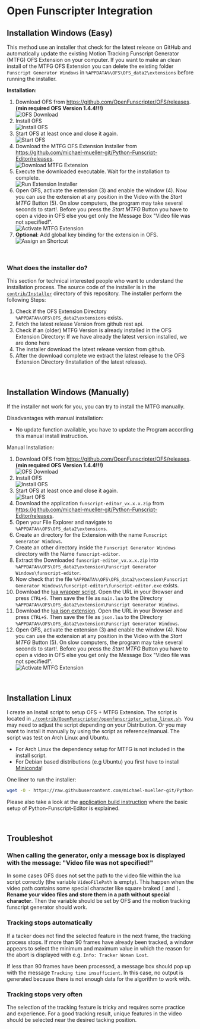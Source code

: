 # Open Funscripter Integration

## Installation Windows (Easy)

This method use an installer that check for the latest release on GitHub and automatically update the existing Motion Tracking Funscript Generator (MTFG) OFS Extension on your computer. If you want to make an clean install of the MTFG OFS Extension you can delete the existing folder `Funscript Generator Windows` in `%APPDATA%\OFS\OFS_data2\extensions` before running the installer.

**Installation:**

1. Download OFS from https://github.com/OpenFunscripter/OFS/releases. **(min required OFS Version 1.4.4!!!)**
   <br> ![OFS Download](./images/ofs_installation_01.jpg)
2. Install OFS
   <br> ![Install OFS](./images/ofs_installation_03.jpg)
3. Start OFS at least once and close it again.
   <br> ![Start OFS](./images/ofs_installation_04.jpg)
4. Download the MTFG OFS Extension Installer from https://github.com/michael-mueller-git/Python-Funscript-Editor/releases.
   <br> ![Download MTFG Extension](./images/ofs_extension_01.jpg)
5. Execute the downloaded executable. Wait for the installation to complete.
   <br> ![Run Extension Installer](./images/ofs_extension_02.jpg)
6. Open OFS, activate the extension (3) and enable the window (4). Now you can use the extension at any position in the Video with the _Start MTFG_ Button (5). On slow computers, the program may take several seconds to start!. Before you press the _Start MTFG_ Button you have to open a video in OFS else you get only the Message Box "Video file was not specified!".
   <br> ![Activate MTFG Extension](./images/ofs_extension_03.jpg)
7. **Optional**: Add global key binding for the extension in OFS.
   <br> ![Assign an Shortcut](./images/ofs_extension_04.jpg)

<br>

### What does the installer do?

This section for technical interested people who want to understand the installation process. The source code of the installer is in the [`contrib/Installer`](https://github.com/michael-mueller-git/Python-Funscript-Editor/tree/main/contrib/Installer) directory of this repository. The installer perform the following Steps:

1. Check if the OFS Extension Directory `%APPDATA%\OFS\OFS_data2\extensions` exists.
2. Fetch the latest release Version from github rest api.
3. Check if an (older) MTFG Version is already installed in the OFS Extension Directory: If we have already the latest version installed, we are done here
4. The installer download the latest release version from github.
5. After the download complete we extract the latest release to the OFS Extension Directory (Installation of the latest release).

<br>

## Installation Windows (Manually)

If the installer not work for you, you can try to install the MTFG manually.

Disadvantages with manual installation:

- No update function available, you have to update the Program according this manual install instruction.

Manual Installation:

1. Download OFS from https://github.com/OpenFunscripter/OFS/releases. **(min required OFS Version 1.4.4!!!)**
   <br> ![OFS Download](./images/ofs_installation_01.jpg)
2. Install OFS
   <br> ![Install OFS](./images/ofs_installation_03.jpg)
3. Start OFS at least once and close it again.
   <br> ![Start OFS](./images/ofs_installation_04.jpg)
4. Download the application `funscript-editor_vx.x.x.zip` from https://github.com/michael-mueller-git/Python-Funscript-Editor/releases.
5. Open your File Explorer and navigate to `%APPDATA%\OFS\OFS_data2\extensions`.
6. Create an directory for the Extension with the name `Funscript Generator Windows`.
7. Create an other directory inside the `Funscript Generator Windows` directory with the Name `funscript-editor`.
8. Extract the Downloaded `funscript-editor_vx.x.x.zip` into `%APPDATA%\OFS\OFS_data2\extension\Funscript Generator Windows\funscript-editor`.
9. Now check that the file `%APPDATA%\OFS\OFS_data2\extension\Funscript Generator Windows\funscript-editor\funscript-editor.exe` exists.
10. Download the [lua wrapper script](https://raw.githubusercontent.com/michael-mueller-git/Python-Funscript-Editor/main/contrib/Installer/assets/main.lua). Open the URL in your Browser and press `CTRL+S`. Then save the file as `main.lua` to the Directory `%APPDATA%\OFS\OFS_data2\extension\Funscript Generator Windows`.
11. Download the [lua json extension](https://raw.githubusercontent.com/michael-mueller-git/Python-Funscript-Editor/main/contrib/Installer/assets/json.lua). Open the URL in your Browser and press `CTRL+S`. Then save the file as `json.lua` to the Directory `%APPDATA%\OFS\OFS_data2\extension\Funscript Generator Windows`.
12. Open OFS, activate the extension (3) and enable the window (4). Now you can use the extension at any position in the Video with the _Start MTFG_ Button (5). On slow computers, the program may take several seconds to start!. Before you press the _Start MTFG_ Button you have to open a video in OFS else you get only the Message Box "Video file was not specified!".
    <br> ![Activate MTFG Extension](./images/ofs_extension_03.jpg)

<br>

## Installation Linux

I create an Install script to setup OFS + MTFG Extension. The script is located in [`./contrib/OpenFunscripter/openfunscripter_setup_linux.sh`](https://github.com/michael-mueller-git/Python-Funscript-Editor/blob/main/contrib/OpenFunscripter/openfunscripter_setup_linux.sh). You may need to adjust the script depending on your Distribution. Or you may want to install it manually by using the script as reference/manual. The script was test on Arch Linux and Ubuntu.

- For Arch Linux the dependency setup for MTFG is not included in the install script.
- For Debian based distributions (e.g Ubuntu) you first have to install [Miniconda](https://docs.conda.io/en/latest/miniconda.html)!

One liner to run the installer:

```bash
wget -O - https://raw.githubusercontent.com/michael-mueller-git/Python-Funscript-Editor/main/contrib/OpenFunscripter/openfunscripter_setup_linux.sh | bash
```

Please also take a look at the [application build instruction](https://github.com/michael-mueller-git/Python-Funscript-Editor/blob/main/docs/app/docs/user-guide/build.md) where the basic setup of Python-Funscript-Editor is explained.

<br>

## Troubleshot

### When calling the generator, only a message box is displayed with the message: "Video file was not specified!"

In some cases OFS does not set the path to the video file within the lua script correctly (the variable `VideoFilePath` is empty). This happen when the video path contains some special character like square braked `[` and `]`. **Rename your video files and store them in a path without special character**. Then the variable should be set by OFS and the motion tracking funscript generator should work.

### Tracking stops automatically

If a tacker does not find the selected feature in the next frame, the tracking process stops. If more than 90 frames have already been tracked, a window appears to select the minimum and maximum value in which the reason for the abort is displayed with e.g. `Info: Tracker Woman Lost`.

If less than 90 frames have been processed, a message box should pop up with the message `Tracking time insufficient`. In this case, no output is generated because there is not enough data for the algorithm to work with.

### Tracking stops very often

The selection of the tracking feature is tricky and requires some practice and experience. For a good tracking result, unique features in the video should be selected near the desired tacking position.
